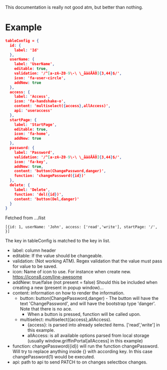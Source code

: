 This documentation is really not good atm, but better than nothing.  

# Example
```JSON
tableConfig = {  
  id: {  
    label: 'Id'  
  },  
  userName: {  
    label: 'UserName',
    editable: true,
    validation: '/^[a-zA-Z0-9\-\ \_åäöÅÄÖ]{3,44}$/',
    icon: 'fa-user-circle',
    addNew: true
  },
  access: {
    label: 'Access',
    icon: 'fa-handshake-o',
    content: 'multiselect({access},allAccess)',
    api: 'useraccess'
  },
  startPage: {
    label: 'StartPage',
    editable: true,
    icon: 'fa-home',
    addNew: true
  },
  password: {
    label: 'Password',
    validation: '/^[a-zA-Z0-9\-\ \_åäöÅÄÖ]{3,44}$/',
    icon: 'fa-key',
    addNew: true,
    content: 'button(ChangePassword,danger)',
    function: 'changePassword({id})'
  },
  delete: {
    label: 'Delete',
    function: 'del({id})',
    content: 'button(Del,danger)'
  }
}
```

Fetched from .../list
```
[{id: 1, userName: 'John', access: ['read','write'], startPage: '/', }]
```

The key in tableConfig is matched to the key in list.  
- label: column header  
- editable: If the value should be changeable.  
- validation: (Not working ATM). Regex validation that the value must pass for value to be saved.  
- icon: Name of icon to use. For instance when create new. https://icons8.com/line-awesome
- addNew: true/false (not present = false) Should this be included when creating a new (present in popup window)...  
- content: information on how to render the information.
  - button: button(ChangePassword,danger) - The button will have the text 'ChangePassword', and will have the bootstrap type 'danger'. Note that there is no ace.  
    - When a button is pressed, function will be called upon.
  - multiselect: multiselect({access},allAccess).   
    - {access}: is parsed into already selected items.  ['read','write'] in this example.
    - allAccess: is all available options parsed from local storage (usually window.griffinPortal[allAccess] in this example)
- function: changePassword({id}) will run the function changePassword. Will try to replace anything inside {} with according key. In this case changePassword(1)   would be executed.
- api: path to api to send PATCH to on changes selectbox changes.


  